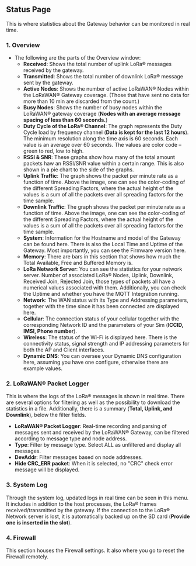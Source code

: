 ## Status Page
This is where statistics about the Gateway behavior can be monitored in real time.

### 1. Overview

<rk-img
  src="/assets/images/quick-start-guide/rak7249/3.web management platform/status-overview.png"
  width="100%"
  figure-number="1"
  caption="Status Overview of the WEB Management Platform."
/> 

* The following are the parts of the Overview window:
    * **Received**: Shows the total number of uplink LoRa® messages received by the gateway.
    * **Transmitted**: Shows the total number of downlink LoRa® message sent by the gateway.
    * **Active Nodes**: Shows the number of active LoRaWAN® Nodes within the LoRaWAN® Gateway coverage. (Those that have sent no data for more than 10 min are discarded from the count.)
    * **Busy Nodes**: Shows the number of busy nodes within the LoRaWAN® gateway coverage (**Nodes with an average message spacing of less than 60 seconds.**)
    * **Duty Cycle of the LoRa® Channel**: The graph represents the Duty Cycle load by frequency channel (**Data is kept for the last 12 hours**). The minimum resolution along the time axis is 60 seconds. Each value is an average over 60 seconds. The values are color code – green to red, low to high.
    * **RSSI & SNR**: These graphs show how many of the total amount packets haw an RSSI/SNR value within a certain range. This is also shown in a pie chart to the side of the graphs.
    * **Uplink Traffic**: The graph shows the packet per minute rate as a function of time. Above the image, one can see the color-coding of the different Spreading Factors, where the actual height of the values is a sum of all the packets over all spreading factors for the time sample.
    * **Downlink Traffic**: The graph shows the packet per minute rate as a function of time. Above the image, one can see the color-coding of the different Spreading Factors, where the actual height of the values is a sum of all the packets over all spreading factors for the time sample.
    * **System**: Information for the Hostname and model of the Gateway can be found here. There is also the Local Time and Uptime of the Gateway. Most importantly, you can see the Firmware version here.
    * **Memory**: There are bars in this section that shows how much the Total Available, Free and Buffered Memory is.
    * **LoRa Network Server**: You can see the statistics for your network server. Number of associated LoRa® Nodes, Uplink, Downlink, Received Join, Rejected Join, those types of packets all have a numerical values associated with them. Additionally, you can check the Uptime and whether you have the MQTT Integration running.
    * **Network**: The WAN status with its Type and Addressing parameters, together with the time since it has been connected are displayed here.
    * **Cellular**: The connection status of your cellular together with the corresponding Network ID and the parameters of your Sim (**ICCID, IMSI, Phone number**).
    * **Wireless**: The status of the Wi-Fi is displayed here. There is the connectivity status, signal strength and IP addressing parameters for both the AP and Client interfaces.
    * **Dynamic DNS**: You can oversee your Dynamic DNS configuration here, assuming you have one configure, otherwise there are example values.

### 2. LoRaWAN® Packet Logger
This is where the logs of the LoRa® messages is shown in real time. There are several options for filtering as well as the possibility to download the statistics in a file. Additionally, there is a summary (**Total, Uplink, and Downlink**), below the filter fields.

<rk-img
  src="/assets/images/quick-start-guide/rak7249/3.web management platform/packet-logger-view.jpg"
  width="100%"
  figure-number="2"
  caption="LoRaWAN® Packet Logger View of the WEB Management Platform."
/> 

<rk-img
  src="/assets/images/quick-start-guide/rak7249/3.web management platform/packet-logger-detailed.jpg"
  width="100%"
  figure-number="3"
  caption="Detailed Information of each Message in the LoRaWAN® Packet Logger"
/> 

* **LoRaWAN® Packet Logger**: Real-time recording and parsing of messages sent and received by the LoRaWAN® Gateway, can be filtered according to message type and node address.
* **Type**: Filter by message type. Select ALL as unfiltered and display all messages.
* **DevAddr**: Filter messages based on node addresses.
* **Hide CRC_ERR packet**: When it is selected, no "CRC" check error message will be displayed.

### 3. System Log
Through the system log, updated logs in real time can be seen in this menu. It includes in addition to the host processes, the LoRa® frames received/transmitted by the gateway. If the connection to the LoRa® Network server is lost, it is automatically backed up on the SD card (**Provide one is inserted in the slot**).

<rk-img
  src="/assets/images/quick-start-guide/rak7249/3.web management platform/system-logger.jpg"
  width="100%"
  figure-number="4"
  caption="System logger tab"
/> 

### 4. Firewall
This section houses the Firewall settings. It also where you go to reset the Firewall remotely.

<rk-img
  src="/assets/images/quick-start-guide/rak7249/3.web management platform/firewall.jpg"
  width="100%"
  figure-number="5"
  caption="Firewall tab"
/>